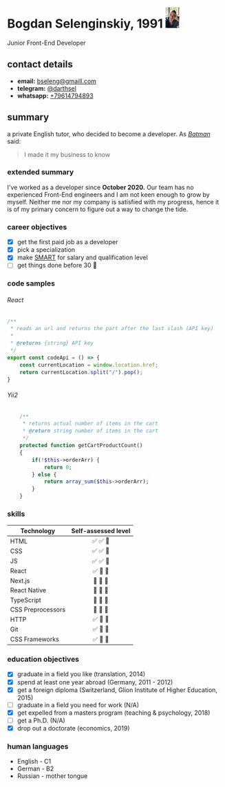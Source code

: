 # Bogdan Selenginskiy, 1991 ![cv portrait](/img/cv-portrait.jpg)
Junior Front-End Developer

## contact details
* **email:** bseleng@gmaill.com
* **telegram:** [@darthsel](https://t.me/darthsel)
* **whatsapp:** [+79614794893](https://wa.me/+79614794893)
## summary
a private English tutor, who decided to become a developer.
As *[Batman][1]* said:
> I made it my business to know
 
### extended summary
I've worked as a developer since **October 2020.** Our team has no experienced Front-End engineers and I am not keen enough to grow by myself. Neither me nor my company is satisfied with my progress, hence it is of my primary concern to figure out a way to change the tide. 
   
### career objectives
- [x]  get the first paid job as a developer 
- [x]  pick a specialization 
- [x]  make [SMART][2] for salary and qualification level 
- [ ]  get things done before 30 :rocket: 

### code samples

###### React
```javascript
/**
 * reads an url and returns the part after the last slash (API key)
 *
 * @returns {string} API key
 */
export const codeApi = () => {
    const currentLocation = window.location.href;
    return currentLocation.split("/").pop();
}
```

###### Yii2
```php
    /**
     * returns actual number of items in the cart
     * @return string number of items in the cart
     */
    protected function getCartProductCount()
    {
        if(!$this->orderArr) {
            return 0;
        } else {
            return array_sum($this->orderArr);
        }
    }
```

### skills
| Technology    | Self-assessed level |
| ------------- |:------------------:| 
| HTML          | :white_check_mark: :white_check_mark: :black_square_button:
| CSS           | :white_check_mark: :white_check_mark: :black_square_button:
| JS            | :white_check_mark: :white_check_mark: :black_square_button:
| React         | :white_check_mark: :black_square_button: :black_square_button:
| Next.js       | :black_square_button: :black_square_button: :black_square_button:
| React Native  | :black_square_button: :black_square_button: :black_square_button:
| TypeScript    | :black_square_button: :black_square_button: :black_square_button:
| CSS Preprocessors | :black_square_button: :black_square_button: :black_square_button:
| HTTP          | :white_check_mark: :black_square_button: :black_square_button:
| Git           | :white_check_mark: :black_square_button: :black_square_button:
| CSS Frameworks| :white_check_mark: :black_square_button: :black_square_button:


### education objectives
- [x]  graduate in a field you like (translation, 2014)
- [x]  spend at least one year abroad (Germany, 2011 - 2012) 
- [x]  get a foreign diploma (Switzerland, Glion Institute of Higher Education, 2015) 
- [ ]  graduate in a field you need for work (N/A)
- [x]  get expelled from a masters program (teaching & psychology, 2018)
- [ ]  get a Ph.D. (N/A)
- [x]  drop out a doctorate (economics, 2019)

### human languages
- English - C1
- German - B2
- Russian - mother tongue
  

[1]: https://en.wikipedia.org/wiki/Batman
[2]: https://en.wikipedia.org/wiki/SMART_criteria